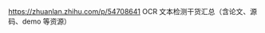 https://zhuanlan.zhihu.com/p/54708641 OCR 文本检测干货汇总（含论文、源码、demo 等资源）






































